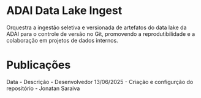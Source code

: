 # ADAI Data Lake Ingest
Orquestra a ingestão seletiva e versionada de artefatos do data lake da ADAI para o controle de versão no Git, promovendo a reprodutibilidade e a colaboração em projetos de dados internos.

# Publicações 

Data - Descrição - Desenvolvedor 
13/06/2025 - Criação e configurção do repositório - Jonatan Saraiva
